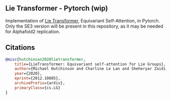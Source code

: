 ## Lie Transformer - Pytorch (wip)

Implementation of <a href="https://arxiv.org/abs/2012.10885">Lie Transformer</a>, Equivariant Self-Attention, in Pytorch. Only the SE3 version will be present in this repository, as it may be needed for Alphafold2 replication.

## Citations

```bibtex
@misc{hutchinson2020lietransformer,
    title={LieTransformer: Equivariant self-attention for Lie Groups}, 
    author={Michael Hutchinson and Charline Le Lan and Sheheryar Zaidi and Emilien Dupont and Yee Whye Teh and Hyunjik Kim},
    year={2020},
    eprint={2012.10885},
    archivePrefix={arXiv},
    primaryClass={cs.LG}
}
```
